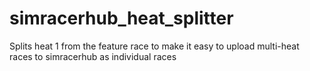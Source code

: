 # simracerhub_heat_splitter
Splits heat 1 from the feature race to make it easy to upload multi-heat races to simracerhub as individual races
